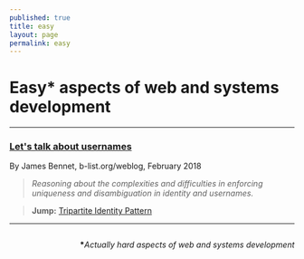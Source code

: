 ```yaml
---
published: true
title: easy
layout: page
permalink: easy
---
```

# Easy* aspects of web and systems development

---

### [Let's talk about usernames](https://www.b-list.org/weblog/2018/feb/11/usernames/)
By James Bennet, b-list.org/weblog, February 2018
> *Reasoning about the complexities and difficulties in enforcing uniqueness and disambiguation in identity and usernames.*

> **Jump:** [Tripartite Identity Pattern](http://habitatchronicles.com/2008/10/the-tripartite-identity-pattern/)

---

<p style="float:right">
<strong>*</strong><em>Actually hard aspects of web and systems development</em>
</p>